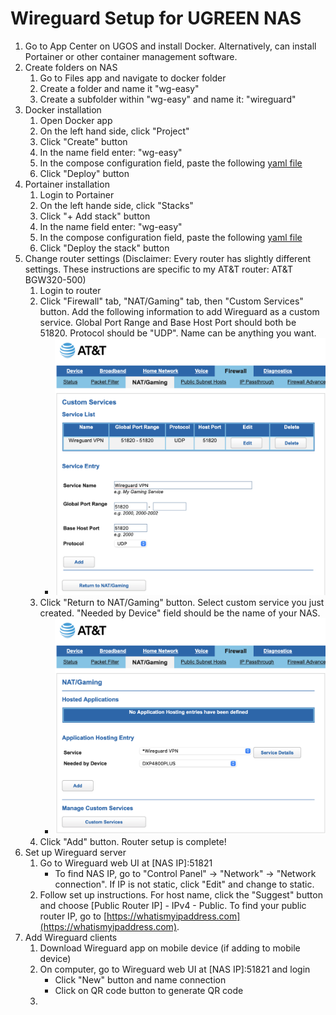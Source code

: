 # Wireguard Setup for UGREEN NAS
1. Go to App Center on UGOS and install Docker. Alternatively, can install Portainer or other container management software.
2. Create folders on NAS
    1. Go to Files app and navigate to docker folder
    2. Create a folder and name it "wg-easy"
    3. Create a subfolder within "wg-easy" and name it: "wireguard"
4. Docker installation
    1. Open Docker app
    2. On the left hand side, click "Project"
    3. Click "Create" button
    4. In the name field enter: "wg-easy"
    5. In the compose configuration field, paste the following [yaml file](https://raw.githubusercontent.com/EszopiCoder/ugreen-docker-guides/refs/heads/main/apps/wireguard/wg-easy-docker-compose.yaml)
    6. Click "Deploy" button
5. Portainer installation
    1. Login to Portainer
    2. On the left hande side, click "Stacks"
    3. Click "+ Add stack" button
    4. In the name field enter: "wg-easy"
    5. In the compose configuration field, paste the following [yaml file](https://raw.githubusercontent.com/EszopiCoder/ugreen-docker-guides/refs/heads/main/apps/wireguard/wg-easy-docker-compose.yaml)
    6. Click "Deploy the stack" button
6. Change router settings (Disclaimer: Every router has slightly different settings. These instructions are specific to my AT&T router: AT&T BGW320-500)
    1. Login to router
    2. Click "Firewall" tab, "NAT/Gaming" tab, then "Custom Services" button. Add the following information to add Wireguard as a custom service. Global Port Range and Base Host Port should both be 51820. Protocol should be "UDP". Name can be anything you want.
        * <img src="img/custom-service.png">
    3. Click "Return to NAT/Gaming" button. Select custom service you just created. "Needed by Device" field should be the name of your NAS.
        * <img src="img/app-hosting-entry.png">
    4. Click "Add" button. Router setup is complete!
7. Set up Wireguard server
    1. Go to Wireguard web UI at [NAS IP]:51821
        * To find NAS IP, go to "Control Panel" -> "Network" -> "Network connection". If IP is not static, click "Edit" and change to static.
    3. Follow set up instructions. For host name, click the "Suggest" button and choose [Public Router IP] - IPv4 - Public. To find your public router IP, go to [https://whatismyipaddress.com](https://whatismyipaddress.com).
8. Add Wireguard clients
    1. Download Wireguard app on mobile device (if adding to mobile device)
    2. On computer, go to Wireguard web UI at [NAS IP]:51821 and login
        * Click "New" button and name connection
        * Click on QR code button to generate QR code
    5. 
